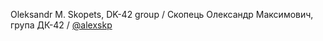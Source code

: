 Oleksandr M. Skopets, DK-42 group / Скопець Олександр Максимович, група ДК-42 / [@alexskp](https://github.com/alexskp)
